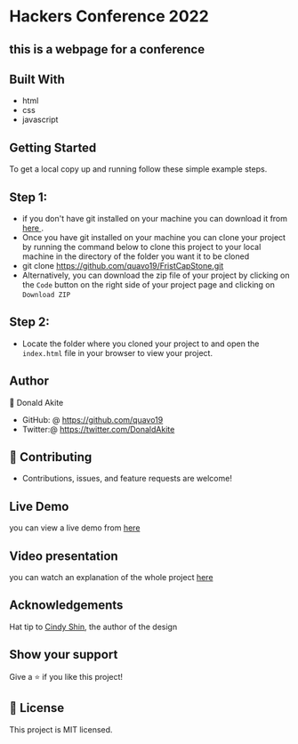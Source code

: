 
# Hackers Conference 2022 

## this is a webpage for a conference

## Built With
- html
- css
- javascript 

## Getting Started

To get a local copy up and running follow these simple example steps.
## Step 1:
- if you don't have git installed on your machine you can download it from [here ](https://git-scm.com/downloads).
- Once you have git installed on your machine you can clone your project by running the command below to clone this project to your local machine in the directory of the folder you want it to be cloned
- git clone https://github.com/quavo19/FristCapStone.git
- Alternatively, you can download the zip file of your project by clicking on the `Code` button on the right side of your project page and clicking on `Download ZIP`

## Step 2: 
- Locate the folder where you cloned your project to and open the `index.html` file in your browser to view your project.


## Author
👤 Donald Akite

- GitHub: @ https://github.com/quavo19
- Twitter:@ https://twitter.com/DonaldAkite

## 🤝 Contributing
- Contributions, issues, and feature requests are welcome!

## Live Demo 

you can view a live demo from [here](https://quavo19.github.io/FristCapStone/)

## Video presentation
you can watch an explanation of the whole project [here](https://www.loom.com/share/c80657b2e408484aac69f511c87ca425)

## Acknowledgements
Hat tip to [Cindy Shin](https://www.behance.net/adagio07), the author of the design

## Show your support
Give a ⭐️ if you like this project!


## 📝 License
This project is MIT licensed.
